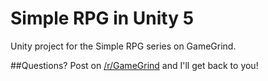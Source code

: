# Simple RPG in Unity 5
Unity project for the Simple RPG series on GameGrind.

##Questions?
Post on [/r/GameGrind](https://www.reddit.com/r/GameGrind/) and I'll get back to you!
